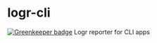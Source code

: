 # logr-cli

[![Greenkeeper badge](https://badges.greenkeeper.io/firstandthird/logr-cli.svg)](https://greenkeeper.io/)
Logr reporter for CLI apps
